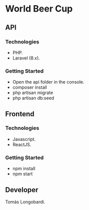 # World Beer Cup


## API

### Technologies

- PHP.
- Laravel (8.x).

### Getting Started

- Open the api folder in the console.
- composer install
- php artisan migrate
- php artisan db:seed


## Frontend

### Technologies

- Javascript.
- ReactJS.

### Getting Started

- npm install
- npm start


## Developer

Tomás Longobardi.
